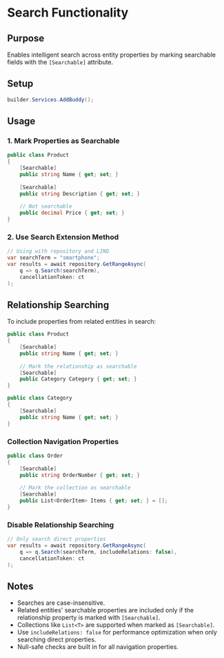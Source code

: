 # Search Functionality

## Purpose

Enables intelligent search across entity properties by marking searchable fields with the `[Searchable]` attribute.

## Setup

```csharp
builder.Services.AddBuddy();
```


## Usage

### 1. Mark Properties as Searchable

```csharp
public class Product
{
    [Searchable]
    public string Name { get; set; }
    
    [Searchable]
    public string Description { get; set; }
    
    // Not searchable
    public decimal Price { get; set; }  
}
```


### 2. Use Search Extension Method

```csharp
// Using with repository and LINQ
var searchTerm = "smartphone";
var results = await repository.GetRangeAsync(
    q => q.Search(searchTerm),
    cancellationToken: ct
);
```


## Relationship Searching

To include properties from related entities in search:

```csharp
public class Product
{
    [Searchable]
    public string Name { get; set; }
    
    // Mark the relationship as searchable
    [Searchable]  
    public Category Category { get; set; }
}

public class Category
{
    [Searchable]
    public string Name { get; set; }
}
```


### Collection Navigation Properties

```csharp
public class Order
{
    [Searchable]
    public string OrderNumber { get; set; }
    
    // Mark the collection as searchable
    [Searchable]  
    public List<OrderItem> Items { get; set; } = [];
}
```


### Disable Relationship Searching

```csharp
// Only search direct properties
var results = await repository.GetRangeAsync(
    q => q.Search(searchTerm, includeRelations: false),
    cancellationToken: ct
);
```


## Notes

- Searches are case-insensitive.
- Related entities' searchable properties are included only if the relationship property is marked with `[Searchable]`.
- Collections like `List<T>` are supported when marked as `[Searchable]`.
- Use `includeRelations: false` for performance optimization when only searching direct properties.
- Null-safe checks are built in for all navigation properties.